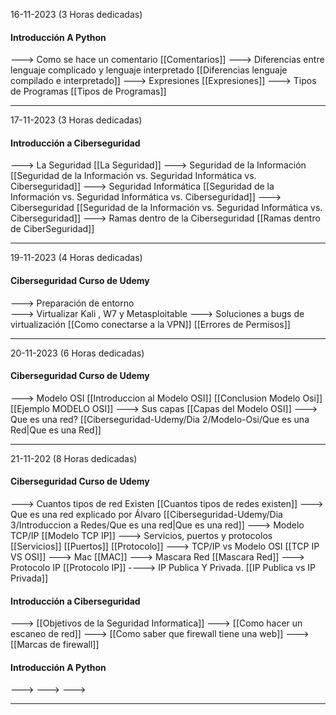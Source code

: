 
16-11-2023  (3 Horas dedicadas)
#### Introducción A Python

---> Como se hace un comentario [[Comentarios]]
---> Diferencias entre lenguaje complicado y lenguaje interpretado [[Diferencias lenguaje compilado e interpretado]]
---> Expresiones [[Expresiones]]
---> Tipos de Programas [[Tipos de Programas]]

***

17-11-2023 (3 Horas dedicadas)
#### Introducción a Ciberseguridad 

---> La Seguridad [[La Seguridad]]
---> Seguridad de la Información [[Seguridad de la Información vs. Seguridad Informática vs. Ciberseguridad]]
---> Seguridad Informática [[Seguridad de la Información vs. Seguridad Informática vs. Ciberseguridad]]
---> Ciberseguridad [[Seguridad de la Información vs. Seguridad Informática vs. Ciberseguridad]]
---> Ramas dentro de la Ciberseguridad [[Ramas dentro de CiberSeguridad]]

***

19-11-2023 (4 Horas dedicadas)
#### Ciberseguridad Curso de Udemy 

---> Preparación de entorno  
---> Virtualizar Kali , W7 y Metasploitable
---> Soluciones a bugs de virtualización [[Como conectarse a la VPN]] [[Errores de Permisos]]

***

20-11-2023 (6 Horas dedicadas)
#### Ciberseguridad Curso de Udemy

---> Modelo OSI [[Introduccion al Modelo OSI]] [[Conclusion Modelo Osi]] [[Ejemplo MODELO OSI]]
---> Sus capas [[Capas del Modelo OSI]]
---> Que es una red? [[Ciberseguridad-Udemy/Dia 2/Modelo-Osi/Que es una Red|Que es una Red]]

***

21-11-202 (8 Horas dedicadas)

#### Ciberseguridad Curso de Udemy

---> Cuantos tipos de red Existen [[Cuantos tipos de redes existen]]
---> Que es una red explicado por Álvaro [[Ciberseguridad-Udemy/Dia 3/Introduccion a Redes/Que es una red|Que es una red]]
---> Modelo TCP/IP [[Modelo TCP IP]]
---> Servicios, puertos y protocolos [[Servicios]] [[Puertos]] [[Protocolo]]
---> TCP/IP vs Modelo OSI [[TCP IP VS OSI]]
---> Mac [[MAC]]
---> Mascara Red [[Mascara Red]]
---> Protocolo IP [[Protocolo IP]]
----> IP Publica Y Privada. [[IP Publica vs IP Privada]]

#### Introducción a Ciberseguridad 
---> [[Objetivos de la Seguridad Informatica]]
---> [[Como hacer un escaneo de red]]
---> [[Como saber que firewall tiene una web]]
---> [[Marcas de firewall]]
#### Introducción A Python
--->
--->
--->

*** 
